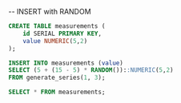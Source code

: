 -- INSERT with RANDOM

```sql
CREATE TABLE measurements (
    id SERIAL PRIMARY KEY,
    value NUMERIC(5,2)
);

INSERT INTO measurements (value)
SELECT (5 + (15 - 5) * RANDOM())::NUMERIC(5,2)
FROM generate_series(1, 3);
```

```sql
SELECT * FROM measurements;
```
